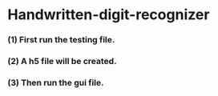 # Handwritten-digit-recognizer
### (1) First run the testing file. 
### (2) A h5 file will be created.
### (3) Then run the gui file.
